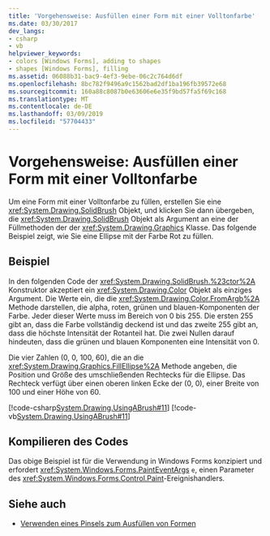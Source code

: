 ```yaml
---
title: 'Vorgehensweise: Ausfüllen einer Form mit einer Volltonfarbe'
ms.date: 03/30/2017
dev_langs:
- csharp
- vb
helpviewer_keywords:
- colors [Windows Forms], adding to shapes
- shapes [Windows Forms], filling
ms.assetid: 06088b31-bac9-4ef3-9ebe-06c2c764d6df
ms.openlocfilehash: 8bc782f9496a9c1562bad2df1ba196fb39572e68
ms.sourcegitcommit: 160a88c8087b0e63606e6e35f9bd57fa5f69c168
ms.translationtype: MT
ms.contentlocale: de-DE
ms.lasthandoff: 03/09/2019
ms.locfileid: "57704433"
---
```

# <a name="how-to-fill-a-shape-with-a-solid-color"></a>Vorgehensweise: Ausfüllen einer Form mit einer Volltonfarbe
Um eine Form mit einer Volltonfarbe zu füllen, erstellen Sie eine <xref:System.Drawing.SolidBrush> Objekt, und klicken Sie dann übergeben, die <xref:System.Drawing.SolidBrush> Objekt als Argument an eine der Füllmethoden der der <xref:System.Drawing.Graphics> Klasse. Das folgende Beispiel zeigt, wie Sie eine Ellipse mit der Farbe Rot zu füllen.  
  
## <a name="example"></a>Beispiel  
 In den folgenden Code der <xref:System.Drawing.SolidBrush.%23ctor%2A> Konstruktor akzeptiert ein <xref:System.Drawing.Color> Objekt als einziges Argument. Die Werte ein, die die <xref:System.Drawing.Color.FromArgb%2A> Methode darstellen, die alpha, roten, grünen und blauen-Komponenten der Farbe. Jeder dieser Werte muss im Bereich von 0 bis 255. Die ersten 255 gibt an, dass die Farbe vollständig deckend ist und das zweite 255 gibt an, dass die höchste Intensität der Rotanteil hat. Die zwei Nullen darauf hindeuten, dass die grünen und blauen Komponenten eine Intensität von 0.  
  
 Die vier Zahlen (0, 0, 100, 60), die an die <xref:System.Drawing.Graphics.FillEllipse%2A> Methode angeben, die Position und Größe des umschließenden Rechtecks für die Ellipse. Das Rechteck verfügt über einen oberen linken Ecke der (0, 0), einer Breite von 100 und einer Höhe von 60.  
  
 [!code-csharp[System.Drawing.UsingABrush#11](~/samples/snippets/csharp/VS_Snippets_Winforms/System.Drawing.UsingABrush/CS/Class1.cs#11)]
 [!code-vb[System.Drawing.UsingABrush#11](~/samples/snippets/visualbasic/VS_Snippets_Winforms/System.Drawing.UsingABrush/VB/Class1.vb#11)]  
  
## <a name="compiling-the-code"></a>Kompilieren des Codes  
 Das obige Beispiel ist für die Verwendung in Windows Forms konzipiert und erfordert <xref:System.Windows.Forms.PaintEventArgs> `e`, einen Parameter des <xref:System.Windows.Forms.Control.Paint>-Ereignishandlers.  
  
## <a name="see-also"></a>Siehe auch
- [Verwenden eines Pinsels zum Ausfüllen von Formen](using-a-brush-to-fill-shapes.md)

